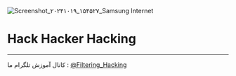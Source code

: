 ![Screenshot_۲۰۲۴۱۰۱۹_۱۵۴۵۲۷_Samsung Internet](https://github.com/user-attachments/assets/a9530c9c-0874-4225-81a6-218135498052)
# Hack Hacker Hacking
------
کانال آموزش تلگرام ما :
[@Filtering_Hacking](https://t.me/Filtering_Hacking)
